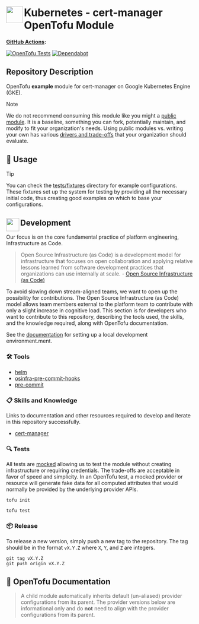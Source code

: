 # <img align="left" width="45" height="45" src="https://github.com/user-attachments/assets/62b967f2-b2eb-4309-991b-e25e08bf2b0d"> Kubernetes - cert-manager OpenTofu Module

**[GitHub Actions](https://github.com/osinfra-io/opentofu-kubernetes-cert-manager/actions):**

[![OpenTofu Tests](https://github.com/osinfra-io/opentofu-kubernetes-cert-manager/actions/workflows/test.yml/badge.svg)](https://github.com/osinfra-io/opentofu-kubernetes-cert-manager/actions/workflows/test.yml) [![Dependabot](https://github.com/osinfra-io/opentofu-kubernetes-cert-manager/actions/workflows/dependabot.yml/badge.svg)](https://github.com/osinfra-io/opentofu-kubernetes-cert-manager/actions/workflows/dependabot.yml)

## Repository Description

OpenTofu **example** module for cert-manager on Google Kubernetes Engine (GKE).

> [!NOTE]
> We do not recommend consuming this module like you might a [public module](https://search.opentofu.org). It is a baseline, something you can fork, potentially maintain, and modify to fit your organization's needs. Using public modules vs. writing your own has various [drivers and trade-offs](https://docs.osinfra.io/fundamentals/architecture-decision-records/adr-0003) that your organization should evaluate.

## 🔩 Usage

> [!TIP]
> You can check the [tests/fixtures](tests/fixtures) directory for example configurations. These fixtures set up the system for testing by providing all the necessary initial code, thus creating good examples on which to base your configurations.

## <img align="left" width="35" height="35" src="https://github.com/osinfra-io/github-organization-management/assets/1610100/39d6ae3b-ccc2-42db-92f1-276a5bc54e65"> Development

Our focus is on the core fundamental practice of platform engineering, Infrastructure as Code.

>Open Source Infrastructure (as Code) is a development model for infrastructure that focuses on open collaboration and applying relative lessons learned from software development practices that organizations can use internally at scale. - [Open Source Infrastructure (as Code)](https://www.osinfra.io)

To avoid slowing down stream-aligned teams, we want to open up the possibility for contributions. The Open Source Infrastructure (as Code) model allows team members external to the platform team to contribute with only a slight increase in cognitive load. This section is for developers who want to contribute to this repository, describing the tools used, the skills, and the knowledge required, along with OpenTofu documentation.

See the [documentation](https://docs.osinfra.io/fundamentals/development-setup) for setting up a local development environment.ment.

### 🛠️ Tools

- [helm](https://github.com/helm/helm)
- [osinfra-pre-commit-hooks](https://github.com/osinfra-io/pre-commit-hooks)
- [pre-commit](https://github.com/pre-commit/pre-commit)

### 📋 Skills and Knowledge

Links to documentation and other resources required to develop and iterate in this repository successfully.

- [cert-manager](https://cert-manager.io/docs)

### 🔍 Tests

All tests are [mocked](https://opentofu.org/docs/cli/commands/test/#the-mock_provider-blocks) allowing us to test the module without creating infrastructure or requiring credentials. The trade-offs are acceptable in favor of speed and simplicity. In an OpenTofu test, a mocked provider or resource will generate fake data for all computed attributes that would normally be provided by the underlying provider APIs.

```none
tofu init
```

```none
tofu test
```

### 📦 Release

To release a new version, simply push a new tag to the repository. The tag should be in the format `vX.Y.Z` where `X`, `Y`, and `Z` are integers.

```none
git tag vX.Y.Z
git push origin vX.Y.Z
```

## 📓 OpenTofu Documentation

> A child module automatically inherits default (un-aliased) provider configurations from its parent. The provider versions below are informational only and do **not** need to align with the provider configurations from its parent.
